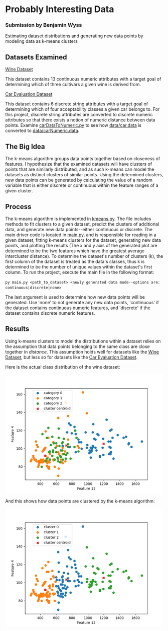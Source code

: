 # Probably Interesting Data

### Submission by Benjamin Wyss

Estimating dataset distributions and generating new data points by modeling data as k-means clusters

## Datasets Examined

[Wine Dataset](https://archive.ics.uci.edu/ml/datasets/Wine)

This dataset contains 13 continuous numeric attributes with a target goal of determining which of three cultivars a given wine is derived from.

[Car Evaluation Dataset](https://archive.ics.uci.edu/ml/datasets/Car+Evaluation)

This dataset contains 6 discrete string attributes with a target goal of determining which of four acceptability classes a given car belongs to. For this project, discrete string attributes are converted to discrete numeric attributes so that there exists a notion of numeric distance between data points. Examine [carDataToNumeric.py](https://github.com/benjaminwyss/EECS738ProbablyInterestingData/blob/main/carDataToNumeric.py) to see how [data/car.data](https://github.com/benjaminwyss/EECS738ProbablyInterestingData/blob/main/data/car.data) is converted to [data/carNumeric.data](https://github.com/benjaminwyss/EECS738ProbablyInterestingData/blob/main/data/carNumeric.data).

## The Big Idea

The k-means algorithm groups data points together based on closeness of features. I hypothesize that the examined datasets will have clusters of points that are similarly distributed, and as such k-means can model the datasets as distinct clusters of similar points. Using the determined clusters, new data points can be generated by calculating the value of a random variable that is either discrete or continuous within the feature ranges of a given cluster.

## Process

The k-means algorithm is implemented in [kmeans.py](https://github.com/benjaminwyss/EECS738ProbablyInterestingData/blob/main/kmeans.py). The file includes methods to fit clusters to a given dataset, predict the clusters of additional data, and generate new data points--either continuous or discrete. The main driver code is located in [main.py](https://github.com/benjaminwyss/EECS738ProbablyInterestingData/blob/main/main.py), and is responsible for reading in a given dataset, fitting k-means clusters for the dataset, generating new data points, and plotting the results (The x and y axis of the generated plot are determined to be the two features which have the greatest average intercluster distance). To determine the dataset's number of clusters (k), the first column of the dataset is treated as the data's classes, thus k is determined to be the number of unique values within the dataset's first column. To run the project, execute the main file in the following format:

`py main.py <path_to_dataset> <newly generated data mode--options are: continuous|discrete|none>`

The last argument is used to determine how new data points will be generated. Use 'none' to not generate any new data points, 'continuous' if the dataset contains continuous numeric features, and 'discrete' if the dataset contains discrete numeric features.

## Results

Using k-means clusters to model the distributions within a dataset relies on the assumption that data points belonging to the same class are close together in *distance*. This assumption holds well for datasets like the [Wine Dataset](https://archive.ics.uci.edu/ml/datasets/Wine), but less so for datasets like the [Car Evaluation Dataset](https://archive.ics.uci.edu/ml/datasets/Car+Evaluation).

Here is the actual class distribution of the wine dataset:

![Image of Wine Dataset Classes](images/wineActual.png)

And this shows how data points are clustered by the k-means algorithm:

![Image of Wine Dataset Clusters](images/wineClusters.png)
